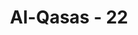 ---
title: "Al-Qasas - 22"
no: 22
arabic_no: ٢٢
ayah: وَلَمَّا تَوَجَّهَ تِلْقَاۤءَ مَدْيَنَ قَالَ عَسٰى رَبِّيْٓ اَنْ يَّهْدِيَنِيْ سَوَاۤءَ السَّبِيْلِ 
translation: "Dan ketika dia menuju ke arah negeri Madyan dia berdoa lagi, “Mudah-mudahan Tuhanku memimpin aku ke jalan yang benar.”"
tafsir: "Setelah Musa mengetahui bahwa jalan yang ditempuhnya itu adalah jalan yang biasa dilalui orang menuju ke Madyan, ia yakin bahwa ia tidak akan tersesat menempuh padang pasir yang luas itu. Apalagi ia telah berdoa kepada Tuhannya agar selalu ditunjuki ke jalan yang lurus. Akan tetapi, walaupun jalan yang ditempuhnya itu adalah jalan raya yang biasa dilalui orang, namun jarak yang harus ditempuhnya sangat jauh sekali, sedangkan dia tidak membawa bekal karena ia tergesa-gesa meninggalkan kota Mesir.\n\nDiriwayatkan bahwa Musa berjalan selama delapan hari delapan malam, tanpa makanan dan dengan kaki telanjang. Tak ada yang bisa dimakan kecuali daun-daun kayu. Namun demikian, hatinya tetap tabah dan semangatnya tetap membaja karena ia luput dari kejaran Fir'aun. Dia telah selamat dari jebakan Fir'aun di waktu kecilnya, padahal banyak bayi laki-laki dari Bani Israil mati dibunuh, dan sekarang ia telah bebas dari kejaran Fir'aun di waktu ia sudah dewasa. Semua itu adalah karena rahmat dan lindungan Allah. Oleh karena itu, ia yakin dalam perjalanan yang jauh dan sulit itu, ia akan tetap berada dalam lindungan-Nya."
---